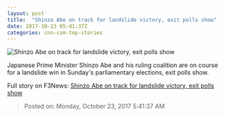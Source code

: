 ```yaml
---
layout: post
title:  "Shinzo Abe on track for landslide victory, exit polls show"
date: 2017-10-23 05:41:37Z
categories: cnn-com-top-stories
---
```


![Shinzo Abe on track for landslide victory, exit polls show](http://cdn.cnn.com/cnnnext/dam/assets/171022122219-shinzo-abe-japan-super-tease.jpg)

Japanese Prime Minister Shinzo Abe and his ruling coalition are on course for a landslide win in Sunday's parliamentary elections, exit polls show.


Full story on F3News: [Shinzo Abe on track for landslide victory, exit polls show](http://www.f3nws.com/n/mTUnJJ)

> Posted on: Monday, October 23, 2017 5:41:37 AM
